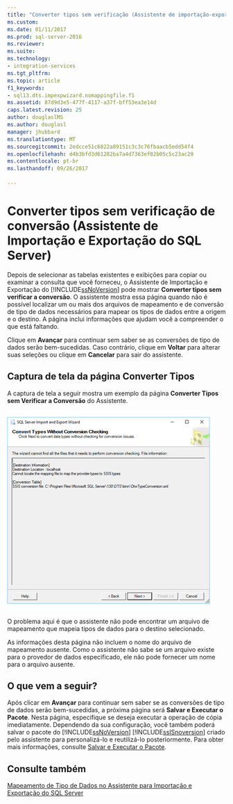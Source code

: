 ```yaml
---
title: "Converter tipos sem verificação (Assistente de importação-exportação do SQL Server) de conversão | Microsoft Docs"
ms.custom: 
ms.date: 01/11/2017
ms.prod: sql-server-2016
ms.reviewer: 
ms.suite: 
ms.technology:
- integration-services
ms.tgt_pltfrm: 
ms.topic: article
f1_keywords:
- sql13.dts.impexpwizard.nomappingfile.f1
ms.assetid: 87d9d3e5-477f-4117-a37f-bff53ea3e14d
caps.latest.revision: 25
author: douglaslMS
ms.author: douglasl
manager: jhubbard
ms.translationtype: MT
ms.sourcegitcommit: 2edcce51c6822a89151c3c3c76fbaacb5edd54f4
ms.openlocfilehash: d4b3bfd3d61282ba7a4d7363ef02b05c5c23ac20
ms.contentlocale: pt-br
ms.lasthandoff: 09/26/2017

---
```

# <a name="convert-types-without-conversion-checking-sql-server-import-and-export-wizard"></a>Converter tipos sem verificação de conversão (Assistente de Importação e Exportação do SQL Server)
  Depois de selecionar as tabelas existentes e exibições para copiar ou examinar a consulta que você forneceu, o Assistente de Importação e Exportação do [!INCLUDE[ssNoVersion](../../includes/ssnoversion-md.md)] pode mostrar **Converter tipos sem verificar a conversão**. O assistente mostra essa página quando não é possível localizar um ou mais dos arquivos de mapeamento e de conversão de tipo de dados necessários para mapear os tipos de dados entre a origem e o destino. A página inclui informações que ajudam você a compreender o que está faltando.
  
 Clique em **Avançar** para continuar sem saber se as conversões de tipo de dados serão bem-sucedidas. Caso contrário, clique em **Voltar** para alterar suas seleções ou clique em **Cancelar** para sair do assistente.

## <a name="screen-shot-of-the-convert-types-page"></a>Captura de tela da página Converter Tipos  
  
A captura de tela a seguir mostra um exemplo da página **Converter Tipos sem Verificar a Conversão** do Assistente.

![Converter tipos](../../integration-services/import-export-data/media/convert-types.png)

O problema aqui é que o assistente não pode encontrar um arquivo de mapeamento que mapeia tipos de dados para o destino selecionado.

As informações desta página não incluem o nome do arquivo de mapeamento ausente. Como o assistente não sabe se um arquivo existe para o provedor de dados especificado, ele não pode fornecer um nome para o arquivo ausente.

## <a name="whats-next"></a>O que vem a seguir?  
 Após clicar em **Avançar** para continuar sem saber se as conversões de tipo de dados serão bem-sucedidas, a próxima página será **Salvar e Executar o Pacote**. Nesta página, especifique se deseja executar a operação de cópia imediatamente. Dependendo da sua configuração, você também poderá salvar o pacote do [!INCLUDE[ssNoVersion](../../includes/ssnoversion-md.md)] [!INCLUDE[ssISnoversion](../../includes/ssisnoversion-md.md)] criado pelo assistente para personalizá-lo e reutilizá-lo posteriormente. Para obter mais informações, consulte [Salvar e Executar o Pacote](../../integration-services/import-export-data/save-and-run-package-sql-server-import-and-export-wizard.md).  

## <a name="see-also"></a>Consulte também
[Mapeamento de Tipo de Dados no Assistente para Importação e Exportação do SQL Server](../../integration-services/import-export-data/data-type-mapping-in-the-sql-server-import-and-export-wizard.md)

